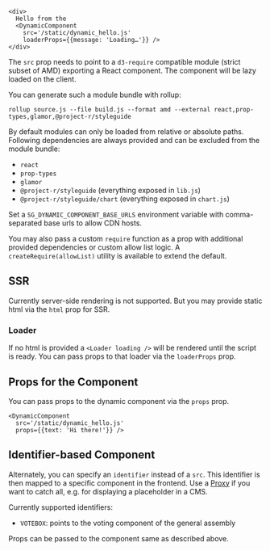 ```react
<div>
  Hello from the
  <DynamicComponent
    src='/static/dynamic_hello.js'
    loaderProps={{message: 'Loading…'}} />
</div>
```

The `src` prop needs to point to a `d3-require` compatible module (strict subset of AMD) exporting a React component. The component will be lazy loaded on the client.

You can generate such a module bundle with rollup:
```
rollup source.js --file build.js --format amd --external react,prop-types,glamor,@project-r/styleguide
```

By default modules can only be loaded from relative or absolute paths. Following dependencies are always provided and can be excluded from the module bundle:
- `react`
- `prop-types`
- `glamor`
- `@project-r/styleguide` (everything exposed in `lib.js`)
- `@project-r/styleguide/chart` (everything exposed in `chart.js`)

Set a `SG_DYNAMIC_COMPONENT_BASE_URLS` environment variable with comma-separated base urls to allow CDN hosts.

You may also pass a custom `require` function as a prop with additional provided dependencies or custom allow list logic. A `createRequire(allowList)` utility is available to extend the default.

## SSR

Currently server-side rendering is not supported. But you may provide static html via the `html` prop for SSR.

### Loader

If no html is provided a `<Loader loading />` will be rendered until the script is ready. You can pass props to that loader via the `loaderProps` prop. 

## Props for the Component

You can pass props to the dynamic component via the `props` prop.

```react
<DynamicComponent
  src='/static/dynamic_hello.js'
  props={{text: 'Hi there!'}} />
```

## Identifier-based Component

Alternately, you can specify an `identifier` instead of a `src`. This identifier is then mapped to a specific component in the frontend. Use a [Proxy](https://developer.mozilla.org/en-US/docs/Web/JavaScript/Reference/Global_Objects/Proxy) if you want to catch all, e.g. for displaying a placeholder in a CMS.

Currently supported identifiers:

- `VOTEBOX`: points to the voting component of the general assembly

Props can be passed to the component same as described above. 
